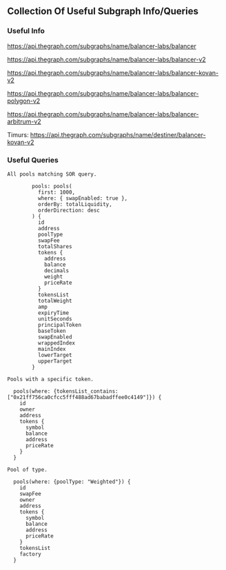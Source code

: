 ## Collection Of Useful Subgraph Info/Queries

### Useful Info

https://api.thegraph.com/subgraphs/name/balancer-labs/balancer

https://api.thegraph.com/subgraphs/name/balancer-labs/balancer-v2

https://api.thegraph.com/subgraphs/name/balancer-labs/balancer-kovan-v2

https://api.thegraph.com/subgraphs/name/balancer-labs/balancer-polygon-v2

https://api.thegraph.com/subgraphs/name/balancer-labs/balancer-arbitrum-v2

Timurs: https://api.thegraph.com/subgraphs/name/destiner/balancer-kovan-v2

### Useful Queries

```
All pools matching SOR query.

        pools: pools(
          first: 1000,
          where: { swapEnabled: true },
          orderBy: totalLiquidity,
          orderDirection: desc
        ) {
          id
          address
          poolType
          swapFee
          totalShares
          tokens {
            address
            balance
            decimals
            weight
            priceRate
          }
          tokensList
          totalWeight
          amp
          expiryTime
          unitSeconds
          principalToken
          baseToken
          swapEnabled
          wrappedIndex
          mainIndex
          lowerTarget
          upperTarget
        }

```


```
Pools with a specific token.

  pools(where: {tokensList_contains: ["0x21ff756ca0cfcc5fff488ad67babadffee0c4149"]}) {
    id
    owner
    address
    tokens {
      symbol
      balance
      address
      priceRate
    }
  }
```

```
Pool of type.

  pools(where: {poolType: "Weighted"}) {
    id
    swapFee
    owner
    address
    tokens {
      symbol
      balance
      address
      priceRate
    }
    tokensList
    factory
  }
```